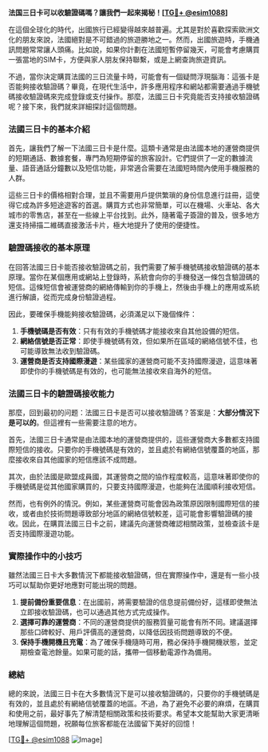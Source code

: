**法国三日卡可以收驗證碼嗎？讓我們一起來揭秘！[[TG💪+ @esim1088](https://t.me/s/esim1088)]**

在這個全球化的時代，出國旅行已經變得越來越普遍。尤其是對於喜歡探索歐洲文化的朋友來說，法國絕對是不可錯過的旅遊勝地之一。然而，出國旅遊時，手機通訊問題常常讓人頭痛。比如說，如果你計劃在法國短暫停留幾天，可能會考慮購買一張當地的SIM卡，方便與家人朋友保持聯繫，或是上網查詢旅遊資訊。

不過，當你決定購買法國的三日流量卡時，可能會有一個疑問浮現腦海：這張卡是否能夠接收驗證碼？畢竟，在現代生活中，許多應用程序和網站都需要通過手機號碼接收驗證碼來完成登錄或支付操作。那麼，法國三日卡究竟能否支持接收驗證碼呢？接下來，我們就來詳細探討這個問題。

### 法國三日卡的基本介紹

首先，讓我們了解一下法國三日卡是什麼。這類卡通常是由法國本地的運營商提供的短期通話、數據套餐，專門為短期停留的旅客設計。它們提供了一定的數據流量、語音通話分鐘數以及短信功能，非常適合需要在法國短時間內使用手機服務的人群。

這些三日卡的價格相對合理，並且不需要用戶提供繁瑣的身份信息進行註冊，這使得它成為許多短途遊客的首選。購買方式也非常簡單，可以在機場、火車站、各大城市的零售店，甚至在一些線上平台找到。此外，隨著電子簽證的普及，很多地方還支持掃描二維碼直接激活卡片，極大地提升了使用的便捷性。

### 驗證碼接收的基本原理

在回答法國三日卡能否接收驗證碼之前，我們需要了解手機號碼接收驗證碼的基本原理。當你在某個應用或網站上登錄時，系統會向你的手機發送一條包含驗證碼的短信。這條短信會被運營商的網絡傳輸到你的手機上，然後由手機上的應用或系統進行解讀，從而完成身份驗證過程。

因此，要確保手機能夠接收驗證碼，必須滿足以下幾個條件：

1. **手機號碼是否有效**：只有有效的手機號碼才能接收來自其他設備的短信。
2. **網絡信號是否正常**：即使手機號碼有效，但如果所在區域的網絡信號不佳，也可能導致無法收到驗證碼。
3. **運營商是否支持國際漫遊**：某些國家的運營商可能不支持國際漫遊，這意味著即使你的手機號碼是有效的，也可能無法接收來自海外的短信。

### 法國三日卡的驗證碼接收能力

那麼，回到最初的问题：法國三日卡是否可以接收驗證碼？答案是：**大部分情況下是可以的**。但這裡有一些需要注意的地方。

首先，法國三日卡通常是由法國本地的運營商提供的，這些運營商大多數都支持國際短信的接收。只要你的手機號碼是有效的，並且處於有網絡信號覆蓋的地區，那麼接收來自其他國家的短信應該不成問題。

其次，由於法國是歐盟成員國，其運營商之間的協作程度較高，這意味著即使你的手機號碼是從其他國家購買的，只要支持國際漫遊，也能夠在法國順利接收短信。

然而，也有例外的情況。例如，某些運營商可能會因為政策原因限制國際短信的接收，或者由於技術問題導致部分地區的網絡信號較差，這可能會影響驗證碼的接收。因此，在購買法國三日卡之前，建議先向運營商確認相關政策，並檢查該卡是否支持國際漫遊功能。

### 實際操作中的小技巧

雖然法國三日卡大多數情況下都能接收驗證碼，但在實際操作中，還是有一些小技巧可以幫助你更好地應對可能出現的問題。

1. **提前備份重要信息**：在出國前，將需要驗證的信息提前備份好，這樣即使無法立即接收驗證碼，也可以通過其他方式完成操作。
2. **選擇可靠的運營商**：不同的運營商提供的服務質量可能會有所不同。建議選擇那些口碑較好、用戶評價高的運營商，以降低因技術問題導致的不便。
3. **保持手機開機且充電**：為了確保手機隨時可用，務必保持手機開機狀態，並定期檢查電池餘量。如果可能的話，攜帶一個移動電源作為備用。

### 總結

總的來說，法國三日卡在大多數情況下是可以接收驗證碼的，只要你的手機號碼是有效的，並且處於有網絡信號覆蓋的地區。不過，為了避免不必要的麻煩，在購買和使用之前，最好事先了解清楚相關政策和技術要求。希望本文能幫助大家更清晰地理解這個問題，祝願每位旅客都能在法國留下美好的回憶！

[[TG💪+ @esim1088](https://t.me/s/esim1088) ![Image](https://i.postimg.cc/4NQfJmqS/Snipaste-2025-05-13-00-14-12.png)]